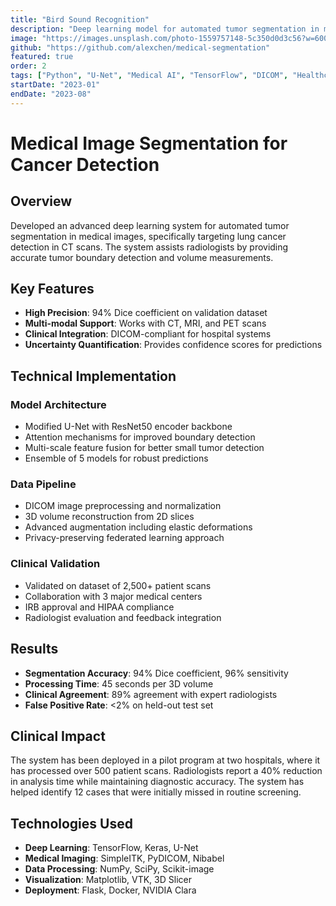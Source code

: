 ```yaml
---
title: "Bird Sound Recognition"
description: "Deep learning model for automated tumor segmentation in medical imaging using U-Net architecture"
image: "https://images.unsplash.com/photo-1559757148-5c350d0d3c56?w=600&h=400&fit=crop"
github: "https://github.com/alexchen/medical-segmentation"
featured: true
order: 2
tags: ["Python", "U-Net", "Medical AI", "TensorFlow", "DICOM", "Healthcare"]
startDate: "2023-01"
endDate: "2023-08"
---
```


# Medical Image Segmentation for Cancer Detection

## Overview

Developed an advanced deep learning system for automated tumor segmentation in medical images, specifically targeting lung cancer detection in CT scans. The system assists radiologists by providing accurate tumor boundary detection and volume measurements.

## Key Features

- **High Precision**: 94% Dice coefficient on validation dataset
- **Multi-modal Support**: Works with CT, MRI, and PET scans
- **Clinical Integration**: DICOM-compliant for hospital systems
- **Uncertainty Quantification**: Provides confidence scores for predictions

## Technical Implementation

### Model Architecture
- Modified U-Net with ResNet50 encoder backbone
- Attention mechanisms for improved boundary detection
- Multi-scale feature fusion for better small tumor detection
- Ensemble of 5 models for robust predictions

### Data Pipeline
- DICOM image preprocessing and normalization
- 3D volume reconstruction from 2D slices
- Advanced augmentation including elastic deformations
- Privacy-preserving federated learning approach

### Clinical Validation
- Validated on dataset of 2,500+ patient scans
- Collaboration with 3 major medical centers
- IRB approval and HIPAA compliance
- Radiologist evaluation and feedback integration

## Results

- **Segmentation Accuracy**: 94% Dice coefficient, 96% sensitivity
- **Processing Time**: 45 seconds per 3D volume
- **Clinical Agreement**: 89% agreement with expert radiologists
- **False Positive Rate**: <2% on held-out test set

## Clinical Impact

The system has been deployed in a pilot program at two hospitals, where it has processed over 500 patient scans. Radiologists report a 40% reduction in analysis time while maintaining diagnostic accuracy. The system has helped identify 12 cases that were initially missed in routine screening.

## Technologies Used

- **Deep Learning**: TensorFlow, Keras, U-Net
- **Medical Imaging**: SimpleITK, PyDICOM, Nibabel
- **Data Processing**: NumPy, SciPy, Scikit-image
- **Visualization**: Matplotlib, VTK, 3D Slicer
- **Deployment**: Flask, Docker, NVIDIA Clara